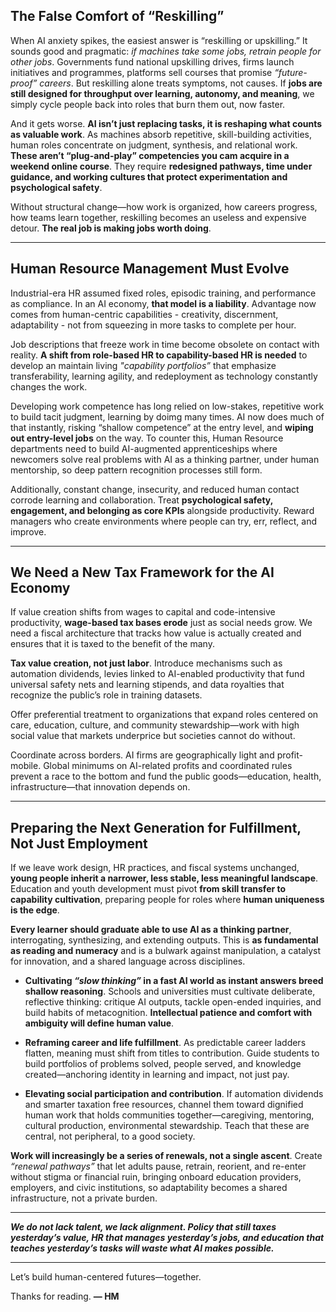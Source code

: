 ## The False Comfort of “Reskilling”

When AI anxiety spikes, the easiest answer is “reskilling or upskilling.” It sounds good and pragmatic: _if machines take some jobs, retrain people for other jobs_. Governments fund national upskilling drives, firms launch initiatives and programmes, platforms sell courses that promise _“future-proof” careers_. But reskilling alone treats symptoms, not causes. If **jobs are still designed for throughput over learning, autonomy, and meaning**, we simply cycle people back into roles that burn them out, now faster.

And it gets worse. **AI isn’t just replacing tasks, it is reshaping what counts as valuable work**. As machines absorb repetitive, skill-building activities, human roles concentrate on judgment, synthesis, and relational work. **These aren’t “plug-and-play” competencies you cam acquire in a weekend online course**. They require **redesigned pathways, time under guidance, and working cultures that protect experimentation and psychological safety**.

Without structural change—how work is organized, how careers progress, how teams learn together, reskilling becomes an useless and expensive detour. **The real job is making jobs worth doing**.

--- 

## Human Resource Management Must Evolve

Industrial-era HR assumed fixed roles, episodic training, and performance as compliance. In an AI economy, **that model is a liability**. Advantage now comes from human-centric capabilities - creativity, discernment, adaptability - not from squeezing in more tasks to complete per hour.

Job descriptions that freeze work in time become obsolete on contact with reality. **A shift from role-based HR to capability-based HR is needed** to develop an maintain living _"capability portfolios”_ that emphasize transferability, learning agility, and redeployment as technology constantly changes the work.

Developing work competence has long relied on low-stakes, repetitive work to build tacit judgment, learning by doimg many times. AI now does much of that instantly, risking “shallow competence” at the entry level, and **wiping out entry-level jobs** on the way. To counter this, Human Resource departments need to build AI-augmented apprenticeships where newcomers solve real problems with AI as a thinking partner, under human mentorship, so deep pattern recognition processes still form.

Additionally, constant change, insecurity, and reduced human contact corrode learning and collaboration. Treat **psychological safety, engagement, and belonging as core KPIs** alongside productivity. Reward managers who create environments where people can try, err, reflect, and improve.

--- 

## We Need a New Tax Framework for the AI Economy

If value creation shifts from wages to capital and code-intensive productivity, **wage-based tax bases erode** just as social needs grow. We need a fiscal architecture that tracks how value is actually created and ensures that it is taxed to the benefit of the many.

**Tax value creation, not just labor**. Introduce mechanisms such as automation dividends, levies linked to AI-enabled productivity that fund universal safety nets and learning stipends, and data royalties that recognize the public’s role in training datasets.

Offer preferential treatment to organizations that expand roles centered on care, education, culture, and community stewardship—work with high social value that markets underprice but societies cannot do without.

Coordinate across borders. AI firms are geographically light and profit-mobile. Global minimums on AI-related profits and coordinated rules prevent a race to the bottom and fund the public goods—education, health, infrastructure—that innovation depends on.

--- 

## Preparing the Next Generation for Fulfillment, Not Just Employment

If we leave work design, HR practices, and fiscal systems unchanged, **young people inherit a narrower, less stable, less meaningful landscape**. Education and youth development must pivot **from skill transfer to capability cultivation**, preparing people for roles where **human uniqueness is the edge**.

**Every learner should graduate able to use AI as a thinking partner**, interrogating, synthesizing, and extending outputs. This is **as fundamental as reading and numeracy** and is a bulwark against manipulation, a catalyst for innovation, and a shared language across disciplines.

- **Cultivating _“slow thinking”_ in a fast AI world as instant answers breed shallow reasoning**. Schools and universities must cultivate deliberate, reflective thinking: critique AI outputs, tackle open-ended inquiries, and build habits of metacognition. **Intellectual patience and comfort with ambiguity will define human value**.

- **Reframing career and life fulfillment**. As predictable career ladders flatten, meaning must shift from titles to contribution. Guide students to build portfolios of problems solved, people served, and knowledge created—anchoring identity in learning and impact, not just pay.

- **Elevating social participation and contribution**. If automation dividends and smarter taxation free resources, channel them toward dignified human work that holds communities together—caregiving, mentoring, cultural production, environmental stewardship. Teach that these are central, not peripheral, to a good society.

**Work will increasingly be a series of renewals, not a single ascent**. Create _“renewal pathways”_ that let adults pause, retrain, reorient, and re-enter without stigma or financial ruin, bringing onboard education providers, employers, and civic institutions, so adaptability becomes a shared infrastructure, not a private burden.

--- 

**_We do not lack talent, we lack alignment. Policy that still taxes yesterday’s value, HR that manages yesterday’s jobs, and education that teaches yesterday’s tasks will waste what AI makes possible._**

---

Let’s build human-centered futures—together.

Thanks for reading.
**— HM**

